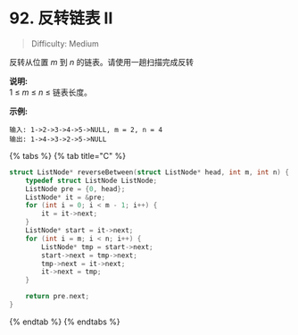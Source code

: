# 92. 反转链表 II

> Difficulty: Medium

 反转从位置 _m_ 到 _n_ 的链表。请使用一趟扫描完成反转

 **说明:**  
1 ≤ _m_ ≤ _n_ ≤ 链表长度。

**示例:**

```text
输入: 1->2->3->4->5->NULL, m = 2, n = 4
输出: 1->4->3->2->5->NULL
```

{% tabs %}
{% tab title="C" %}
```c
struct ListNode* reverseBetween(struct ListNode* head, int m, int n) {
    typedef struct ListNode ListNode;
    ListNode pre = {0, head};
    ListNode* it = &pre;
    for (int i = 0; i < m - 1; i++) {
        it = it->next;
    }
    ListNode* start = it->next;
    for (int i = m; i < n; i++) {
        ListNode* tmp = start->next;
        start->next = tmp->next;
        tmp->next = it->next;
        it->next = tmp;
    }

    return pre.next;
}
```
{% endtab %}
{% endtabs %}

